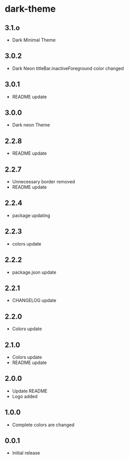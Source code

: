 
# dark-theme

## 3.1.o

- Dark Minimal Theme 

## 3.0.2

- Dark Neon titleBar.inactiveForeground color changed

## 3.0.1

- README update

## 3.0.0

- Dark neon Theme

## 2.2.8

- README update

## 2.2.7

- Unnecessary border removed
- README update

## 2.2.4

- package updating

## 2.2.3

- colors update

## 2.2.2

- package.json update

## 2.2.1

- CHANGELOG update

## 2.2.0

- Colors update

## 2.1.0

- Colors update
- README update

## 2.0.0

- Update README
- Logo added

## 1.0.0

- Complete colors are changed 

## 0.0.1

- Initial release
